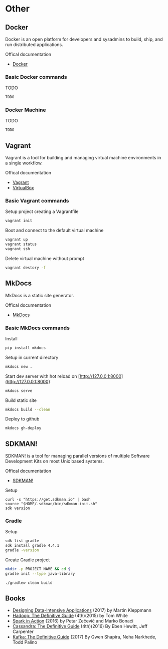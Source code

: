 # Other

## Docker

Docker is an open platform for developers and sysadmins to build, ship, and run distributed applications.

Offical documentation

* [Docker](https://docs.docker.com)

### Basic Docker commands

TODO
```bash
TODO
```

### Docker Machine

TODO
```bash
TODO
```

## Vagrant

Vagrant is a tool for building and managing virtual machine environments in a single workflow.

Offical documentation

* [Vagrant](https://www.vagrantup.com/docs)
* [VirtualBox](https://www.virtualbox.org/wiki/Downloads)

### Basic Vagrant commands

Setup project creating a Vagrantfile
```bash
vagrant init
```

Boot and connect to the default virtual machine
```bash
vagrant up
vagrant status
vagrant ssh
```

Delete virtual machine without prompt
```bash
vagrant destory -f
```

## MkDocs

MkDocs is a static site generator.

Offical documentation

* [MkDocs](http://www.mkdocs.org)

### Basic MkDocs commands

Install
```bash
pip install mkdocs
```

Setup in current directory
```bash
mkdocs new .
```

Start dev server with hot reload on [http://127.0.0.1:8000](http://127.0.0.1:8000)
```bash
mkdocs serve
```

Build static site
```bash
mkdocs build --clean
```

Deploy to github
```bash
mkdocs gh-deploy
```

## SDKMAN!

SDKMAN! is a tool for managing parallel versions of multiple Software Development Kits on most Unix based systems.

Offical documentation

* [SDKMAN!](http://sdkman.io)

Setup
```
curl -s "https://get.sdkman.io" | bash
source "$HOME/.sdkman/bin/sdkman-init.sh"
sdk version
```

### Gradle

Setup
```bash
sdk list gradle
sdk install gradle 4.4.1
gradle -version
```

Create Gradle project
```bash
mkdir -p PROJECT_NAME && cd $_
gradle init --type java-library

./gradlew clean build
```

## Books

* [Designing Data-Intensive Applications](http://dataintensive.net) (2017) by Martin Kleppmann
* [Hadoop: The Definitive Guide](http://shop.oreilly.com/product/0636920033448.do) (4th)(2015) by Tom White
* [Spark in Action](https://www.manning.com/books/spark-in-action) (2016) by Petar Zečević and Marko Bonaći
* [Cassandra: The Definitive Guide](http://shop.oreilly.com/product/0636920043041.do) (4th)(2016) By Eben Hewitt, Jeff Carpenter
* [Kafka: The Definitive Guide](http://shop.oreilly.com/product/0636920044123.do) (2017) By Gwen Shapira, Neha Narkhede, Todd Palino
